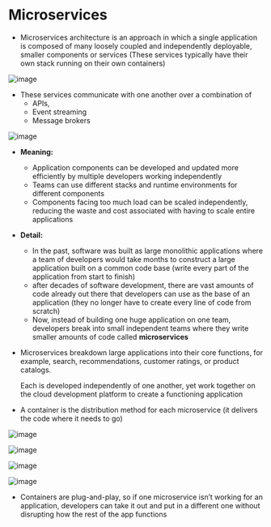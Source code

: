 # **Microservices**



- Microservices architecture is an approach in which a single application is composed of many loosely coupled and independently deployable, smaller components or services (These services typically have their own stack running on their own containers)

![image](https://user-images.githubusercontent.com/43572616/180046290-2a9b138b-072a-4881-99bb-75c3df3a5297.png)


- These services communicate with one another over a combination of 
  - APIs, 
  - Event streaming
  - Message brokers

![image](https://user-images.githubusercontent.com/43572616/180046314-85b476e0-f1b1-4a07-a7b6-3e1ca31548e1.png)



- **Meaning:**
  - Application components can be developed and updated more efficiently by multiple developers working independently
 
  - Teams can use different stacks and runtime environments for different components
 
  - Components facing too much load can be scaled independently, reducing the waste and cost associated with having to scale entire applications
 
- **Detail:**
  - In the past, software was built as large monolithic applications where a team of developers would take months to construct a large application built on a common code base (write every part of the application from start to finish)
 
  - after decades of software development, there are vast amounts of code already out there that developers can use as the base of an application (they no longer have to create every line of code from scratch)
 
  - Now, instead of building one huge application on one team, developers break into small independent teams where they write smaller amounts of code called **microservices**
 
- Microservices breakdown large applications into their core functions, for example, search, recommendations, customer ratings, or product catalogs. 

  Each is developed independently of one another, yet work together on the cloud development platform to create a functioning application
 
- A container is the distribution method for each microservice (it delivers the code where it needs to go)

![image](https://user-images.githubusercontent.com/43572616/180046343-1c5d3bd2-8365-4f3d-841d-3c69cb1901d4.png)



![image](https://user-images.githubusercontent.com/43572616/180046365-e03fa93b-4085-4f8a-aa6c-d6641808790b.png)



![image](https://user-images.githubusercontent.com/43572616/180046379-90b0fba3-7390-4dba-8db9-7f4df3979f54.png)



![image](https://user-images.githubusercontent.com/43572616/180046398-54b7b569-318e-4bd9-bd37-f46ccb58a129.png)



- Containers are plug-and-play, so if one microservice isn’t working for an application, developers can take it out and put in a different one without disrupting how the rest of the app functions
